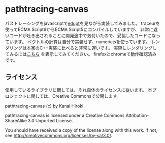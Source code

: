 pathtracing-canvas
==================

パストレーシングをjavascriptで[edupt](https://github.com/githole/edupt)を見ながら実装してみました。
traceurを使ってECMA Script6からECMA Script5にコンパイルしていますが、
非常に遅いコードが吐き出されることに開発途中で気付いたので、妥協したコードになっています。
ベクトルの計算は自分で実装せず、numericjsを使っています。
レンダリングは本家のC++実装に比べると非常に遅いです。
実際にレンダリングしてみるには[こちら](http://kanaihiroki.github.io/pathtracing-canvas/public/)
を表示してみてください。
firefoxとchromeで動作確認済みです。

ライセンス
----------

使用しているライブラリに関しては、それ自体のライセンスに従います。
本プロジェクトに関しては、Creative Commonsで公開します。

pathtracing-canvas (c) by Kanai Hiroki

pathtracing-canvas is licensed under a
Creative Commons Attribution-ShareAlike 3.0 Unported License.

You should have received a copy of the license along with this
work.  If not, see <http://creativecommons.org/licenses/by-sa/3.0/>.
